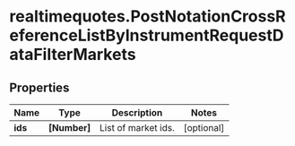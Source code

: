 # realtimequotes.PostNotationCrossReferenceListByInstrumentRequestDataFilterMarkets

## Properties

Name | Type | Description | Notes
------------ | ------------- | ------------- | -------------
**ids** | **[Number]** | List of market ids. | [optional] 


